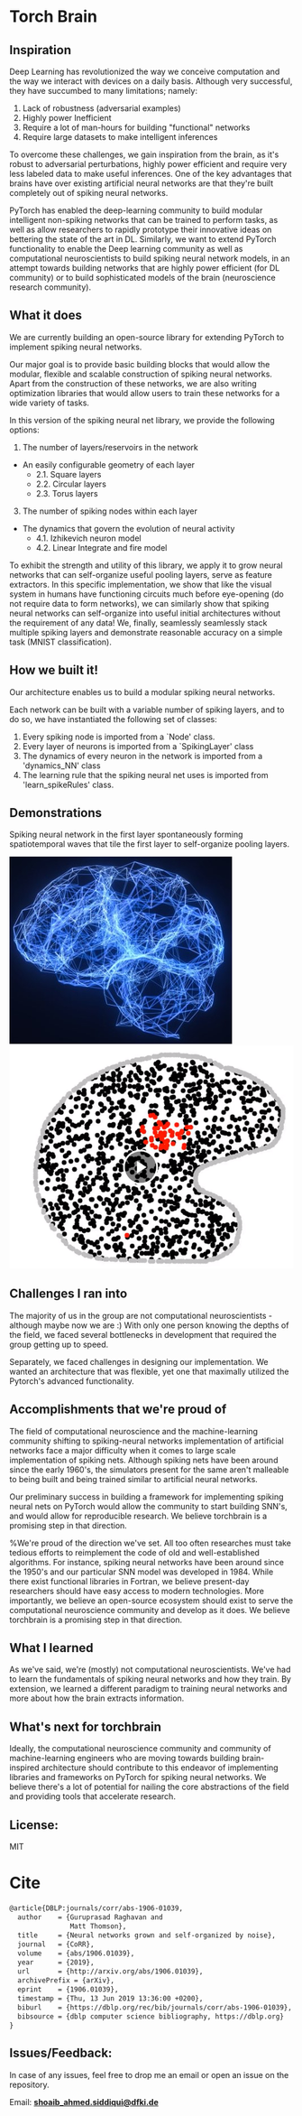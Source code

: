 # Torch Brain

## Inspiration
Deep Learning has revolutionized the way we conceive computation and the way we interact with devices on a daily basis. Although very successful, they have succumbed to many limitations; namely:
1. Lack of robustness (adversarial examples)
2. Highly power Inefficient
3. Require a lot of man-hours for building "functional" networks
4. Require large datasets to make intelligent inferences

To overcome these challenges, we gain inspiration from the brain, as it's robust to adversarial perturbations, highly power efficient and require very less labeled data to make useful inferences. One of the key advantages that brains have over existing artificial neural networks are that they're built completely out of spiking neural networks. 

PyTorch has enabled the deep-learning community to build modular intelligent non-spiking networks that can be trained to perform tasks, as well as allow researchers to rapidly prototype their innovative ideas on bettering the state of the art in DL. Similarly, we want to extend PyTorch functionality to enable the Deep learning community as well as computational neuroscientists to build spiking neural network models, in an attempt towards building networks that are highly power efficient (for DL community) or to build sophisticated models of the brain (neuroscience research community). 

## What it does

We are currently building an open-source library for extending PyTorch to implement spiking neural networks.

Our major goal is to provide basic building blocks that would allow the modular, flexible and scalable construction of 
spiking neural networks. Apart from the construction of these networks, we are also writing optimization libraries that would allow users to train these networks for a wide variety of tasks. 

In this version of the spiking neural net library, we provide the following options:
1. The number of layers/reservoirs in the network 
*  An easily configurable geometry of each layer 
    * 2.1\. Square layers
    * 2.2\. Circular layers
    * 2.3\. Torus layers
3. The number of spiking nodes within each layer
* The dynamics that govern the evolution of neural activity
    * 4.1\. Izhikevich neuron model
    * 4.2\. Linear Integrate and fire model

To exhibit the strength and utility of this library, we apply it to grow neural networks that can self-organize useful pooling layers, serve as feature extractors. In this specific implementation, we show that like the visual system in humans have functioning circuits much before eye-opening (do not require data to form networks), we can similarly show that spiking neural networks can self-organize into useful initial architectures without the requirement of any data! We, finally, seamlessly seamlessly stack multiple spiking layers and demonstrate reasonable accuracy on a simple task (MNIST classification).

## How we built it!

Our architecture enables us to build a modular spiking neural networks. 

Each network can be built with a variable number of spiking layers, and to do so, we have instantiated the following set of classes:
1. Every spiking node is imported from a `Node' class. 
2. Every layer of neurons is imported from a `SpikingLayer' class
3. The dynamics of every neuron in the network is imported from a 'dynamics_NN' class
4. The learning rule that the spiking neural net uses is imported from 'learn_spikeRules' class.  


## Demonstrations

Spiking neural network in the first layer spontaneously forming spatiotemporal waves that tile the first layer to self-organize pooling layers.

[![grow_brain](Images/brainImg3.jpg)](https://caltech.box.com/s/j3z8nnsahct7pnkqfom8uryrfoa2rijx) 
[![waves_brain2](Images/wave_arbit.PNG)](https://caltech.box.com/s/fizv2qd60hca1vl7nb9ez4layaktf1j3) 


## Challenges I ran into
The majority of us in the group are not computational neuroscientists - although maybe now we are :)
With only one person knowing the depths of the field, we faced several bottlenecks in development that required the group getting up to speed. 

Separately, we faced challenges in designing our implementation. We wanted an architecture that was flexible, yet one that maximally utilized the Pytorch's advanced functionality. 

## Accomplishments that we're proud of

The field of computational neuroscience and the machine-learning community shifting to spiking-neural networks implementation of artificial networks face a major difficulty when it comes to large scale implementation of spiking nets. Although spiking nets have been around since the early 1960's, the simulators present for the same aren't malleable to being built and being trained similar to artificial neural networks. 

Our preliminary success in building a framework for implementing spiking neural nets on PyTorch would allow the community to start building SNN's, and would allow for reproducible research. We believe torchbrain is a promising step in that direction. 

%We're proud of the direction we've set. All too often researches must take tedious efforts to reimplement the code of old and well-established algorithms. For instance, spiking neural networks have been around since the 1950's and our particular SNN model was developed in 1984. While there exist functional libraries in Fortran, we believe present-day researchers should have easy access to modern technologies. More importantly, we believe an open-source ecosystem should exist to serve the computational neuroscience community and develop as it does. 
We believe torchbrain is a promising step in that direction. 

## What I learned
As we've said, we're (mostly) not computational neuroscientists. We've had to learn the fundamentals of spiking neural networks and how they train. By extension, we learned a different paradigm to training neural networks and more about how the brain extracts information. 

## What's next for torchbrain
Ideally, the computational neuroscience community and community of machine-learning engineers who are moving towards building brain-inspired architecture should contribute to this endeavor of implementing libraries and frameworks on PyTorch for spiking neural networks. We believe there's a lot of potential for nailing the core abstractions of the field and providing tools that accelerate research. 


## License:

MIT

# Cite

```
@article{DBLP:journals/corr/abs-1906-01039,
  author    = {Guruprasad Raghavan and
               Matt Thomson},
  title     = {Neural networks grown and self-organized by noise},
  journal   = {CoRR},
  volume    = {abs/1906.01039},
  year      = {2019},
  url       = {http://arxiv.org/abs/1906.01039},
  archivePrefix = {arXiv},
  eprint    = {1906.01039},
  timestamp = {Thu, 13 Jun 2019 13:36:00 +0200},
  biburl    = {https://dblp.org/rec/bib/journals/corr/abs-1906-01039},
  bibsource = {dblp computer science bibliography, https://dblp.org}
}
```

## Issues/Feedback:

In case of any issues, feel free to drop me an email or open an issue on the repository.

Email: **shoaib_ahmed.siddiqui@dfki.de**
